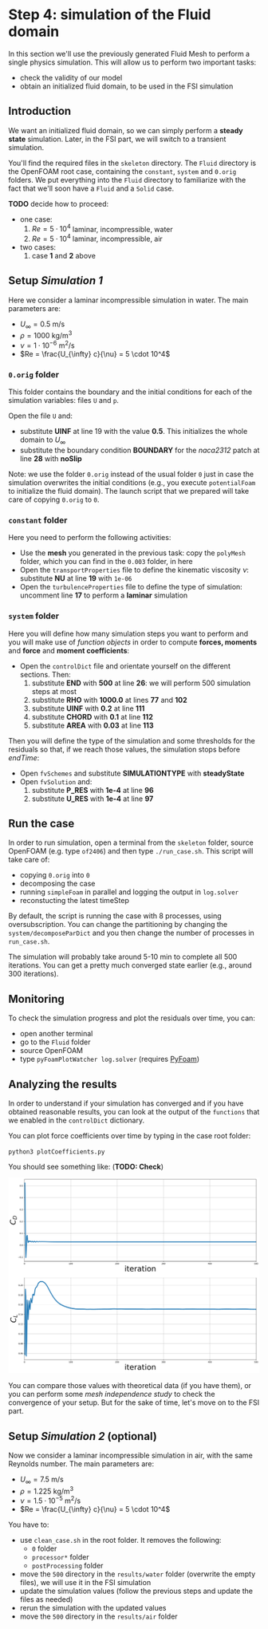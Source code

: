 # Step 4: simulation of the Fluid domain

In this section we'll use the previously generated Fluid Mesh to perform a single physics simulation.
This will allow us to perform two important tasks:

- check the validity of our model
- obtain an initialized fluid domain, to be used in the FSI simulation

## Introduction

We want an initialized fluid domain, so we can simply perform a **steady state** simulation. Later, in the FSI part, we will switch to a transient simulation.

You'll find the required files in the `skeleton` directory. The `Fluid` directory is the OpenFOAM root case, containing the `constant`, `system` and
`0.orig` folders. We put everything into the `Fluid` directory to familiarize with the fact that we'll soon have a `Fluid` and a `Solid` case.

**TODO** decide how to proceed:

- one case:
    1. $Re=5\cdot 10^4$ laminar, incompressible, water
    2. $Re=5\cdot 10^4$ laminar, incompressible, air
- two cases:
    1. case **1** and **2** above
 
## Setup *Simulation 1*

Here we consider a laminar incompressible simulation in water. The main parameters are:

- $U_{\infty} = 0.5 \ \mathrm{m/s}$
- $\rho = 1000 \ \mathrm{kg/m^3}$
- $\nu = 1 \cdot 10^{-6} \ \mathrm{m^2/s}$
- $Re = \frac{U_{\infty} c}{\nu} = 5 \cdot 10^4$

### `0.orig` folder

This folder contains the boundary and the initial conditions for each of the simulation variables: files `U` and `p`.

Open the file `U` and:

- substitute **UINF** at line 19 with the value **0.5**. This initializes the whole domain to $U_{\infty}$
- substitute the boundary condition **BOUNDARY** for the *naca2312* patch at line **28** with **noSlip**

Note: we use the folder `0.orig` instead of the usual folder `0` just in case the simulation overwrites the initial conditions (e.g., you execute `potentialFoam` to initialize the fluid domain). The launch script that we prepared will take care of copying `0.orig` to `0`.

### `constant` folder

Here you need to perform the following activities:

- Use the **mesh** you generated in the previous task: copy the `polyMesh` folder, which you can find in the `0.003` folder, in here
- Open the `transportProperties` file to define the kinematic viscosity $\nu$: substitute **NU** at line **19** with `1e-06`
- Open the `turbulenceProperties` file to define the type of simulation: uncomment line **17** to perform a **laminar** simulation

### `system` folder

Here you will define how many simulation steps you want to perform and you will make use of *function objects* in order to compute **forces, moments** and **force** and **moment coefficients**:

- Open the `controlDict` file and orientate yourself on the different sections. Then:
    1. substitute **END** with **500** at line **26**: we will perform 500 simulation steps at most
    2. substitute **RHO** with **1000.0** at lines **77** and **102**
    3. substitute **UINF** with **0.2** at line **111**
    4. substitute **CHORD** with **0.1** at line **112**
    5. substitute **AREA** with **0.03** at line **113**

Then you will define the type of the simulation and some thresholds for the residuals so that, if we reach those values, the simulation stops before *endTime*:

- Open `fvSchemes` and substitute **SIMULATIONTYPE** with **steadyState**
- Open `fvSolution` and:
    1. substitute **P_RES** with **1e-4** at line **96**
    2. substitute **U_RES** with **1e-4** at line **97**

## Run the case

In order to run simulation, open a terminal from the `skeleton` folder, source OpenFOAM (e.g. type `of2406`) and then type `./run_case.sh`. This script will take care of:

- copying `0.orig` into `0`
- decomposing the case
- running `simpleFoam` in parallel and logging the output in `log.solver`
- reconstucting the latest timeStep

By default, the script is running the case with 8 processes, using oversubscription. You can change the partitioning by changing the `system/decomposeParDict` and you then change the number of processes in `run_case.sh`.

The simulation will probably take around 5-10 min to complete all 500 iterations. You can get a pretty much converged state earlier (e.g., around 300 iterations).

## Monitoring

To check the simulation progress and plot the residuals over time, you can:

- open another terminal
- go to the `Fluid` folder
- source OpenFOAM
- type `pyFoamPlotWatcher log.solver` (requires [PyFoam](https://pypi.org/project/PyFoam/))

## Analyzing the results

In order to understand if your simulation has converged and if you have obtained reasonable results, you can look at the output of the `functions` that we enabled in the `controlDict` dictionary.

You can plot force coefficients over time by typing in the case root folder:

`python3 plotCoefficients.py`

You should see something like: (**TODO: Check**)

![CdCl](./images/cdcl.png)

You can compare those values with theoretical data (if you have them), or you can perform some *mesh independence study* to check the convergence of your setup. But for the sake of time, let's move on to the FSI part.

## Setup *Simulation 2* (optional)

Now we consider a laminar incompressible simulation in air, with the same Reynolds number. The main parameters are:

- $U_{\infty} = 7.5\ \mathrm{m/s}$
- $\rho = 1.225 \ \mathrm{kg/m^3}$
- $\nu = 1.5 \cdot 10^{-5}\ \mathrm{m^2/s}$
- $Re = \frac{U_{\infty} c}{\nu} = 5 \cdot 10^4$

You have to:

- use `clean_case.sh` in the root folder. It removes the following:
  - `0` folder
  - `processor*` folder
  - `postProcessing` folder
- move the `500` directory in the `results/water` folder (overwrite the empty files), we will use it in the FSI simulation
- update the simulation values (follow the previous steps and update the files as needed)
- rerun the simulation with the updated values
- move the `500` directory in the `results/air` folder
